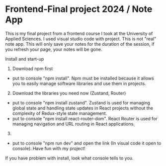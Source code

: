 # Frontend-Final project 2024 / Note App

This is my final project from a frontend course I took at the University of Applied Sciences. I used visual studio code with project. This is not "real" note app. 
This will only save your notes for the duration of the session, if you refresh your page, your notes will be gone.

Install and start-up

1. Download npm first
- put to console "npm install". Npm must be installed because it allows you to easily manage software libraries and use them in projects.

2. Download the libraries you need now (Zustand, Router)
- put to console "npm install zustand". Zustand is used for managing global state and handling state updates in React projects without the complexity of Redux-style state management.
- put to console "npm install react-router-dom". React Router is used for managing navigation and URL routing in React applications.

3. 
- put to console "npm run dev" and open the link (In visual code it open to console). Have fun with my project!

If you have problem with install, look what console tells to you.


